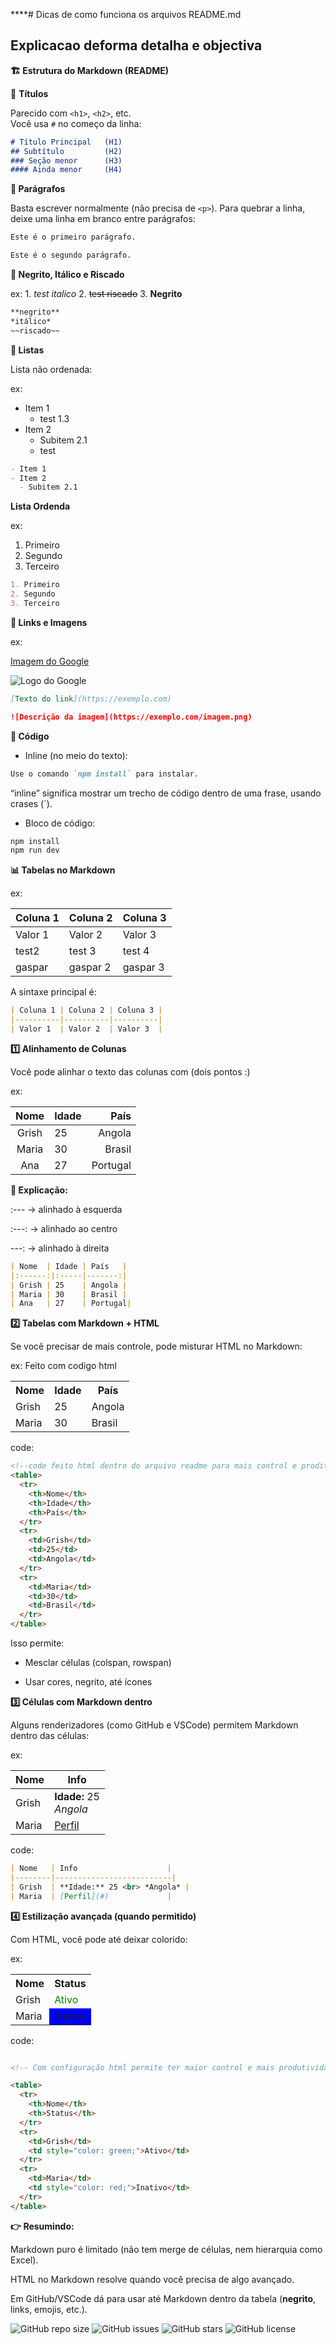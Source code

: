 ****# Dicas de como funciona os arquivos README.md
## Explicacao deforma detalha e objectiva

**🏗 Estrutura do Markdown (README)**

📌 **Títulos**

Parecido com `<h1>`, `<h2>`, etc.  
Você usa `#` no começo da linha:
 
```markdown
# Título Principal   (H1)
## Subtítulo         (H2)
### Seção menor      (H3)
#### Ainda menor     (H4)
```


**📌 Parágrafos**

Basta escrever normalmente (não precisa de `<p>`).
Para quebrar a linha, deixe uma linha em branco entre parágrafos:

```markdown
Este é o primeiro parágrafo.

Este é o segundo parágrafo.
```

**📌 Negrito, Itálico e Riscado**

ex: 1. *test italico* 2. ~~test riscado~~ 3. **Negrito**

```markdown
**negrito**
*itálico*
~~riscado~~
```

**📌 Listas**

Lista não ordenada:

ex:
- Item 1
  - test 1.3
- Item 2
  - Subitem 2.1
  - test

```markdown
- Item 1
- Item 2
  - Subitem 2.1
```

**Lista Ordenda**

ex:
1. Primeiro
2. Segundo
3. Terceiro

```markdown
1. Primeiro
2. Segundo
3. Terceiro
```
**📌 Links e Imagens**

ex:

[Imagem do Google](https://www.google.com)

![Logo do Google](https://www.google.com/images/branding/googlelogo/2x/googlelogo_light_color_92x30dp.png)

```markdown
[Texto do link](https://exemplo.com)

![Descrição da imagem](https://exemplo.com/imagem.png)
```

**📌 Código**

- Inline (no meio do texto):

```markdown
Use o comando `npm install` para instalar.
```
“inline” significa mostrar um trecho de código dentro de uma frase, usando crases (`).

- Bloco de código:

```bash
npm install
npm run dev
```

**📊 Tabelas no Markdown**

ex:

| Coluna 1 | Coluna 2 | Coluna 3 |
|----------|----------|----------|
| Valor 1  | Valor 2  | Valor 3  |
| test2 | test 3 | test 4|
| gaspar | gaspar 2| gaspar 3|


A sintaxe principal é:

```markdown
| Coluna 1 | Coluna 2 | Coluna 3 |
|----------|----------|----------|
| Valor 1  | Valor 2  | Valor 3  |
```

**1️⃣ Alinhamento de Colunas**

Você pode alinhar o texto das colunas com (dois pontos :)

ex:

| Nome  | Idade | País   |
|:------:|:-----|-------:|
| Grish | 25    | Angola |
| Maria | 30    | Brasil |
| Ana   | 27    | Portugal |

**🔎 Explicação:**

:--- → alinhado à esquerda

:---: → alinhado ao centro

---: → alinhado à direita

```markdown
| Nome  | Idade | País   |
|:------:|:-----|-------:|
| Grish | 25    | Angola |
| Maria | 30    | Brasil |
| Ana   | 27    | Portugal|

```

**2️⃣ Tabelas com Markdown + HTML**

Se você precisar de mais controle, pode misturar HTML no Markdown:

ex: Feito com codigo html

<table>
  <tr>
    <th>Nome</th>
    <th>Idade</th>
    <th>País</th>
  </tr>
  <tr>
    <td>Grish</td>
    <td>25</td>
    <td>Angola</td>
  </tr>
  <tr>
    <td>Maria</td>
    <td>30</td>
    <td>Brasil</td>
  </tr>
</table>

code:

```html
<!--code feito html dentro do arquivo readme para mais control e proditividade-->
<table>
  <tr>
    <th>Nome</th>
    <th>Idade</th>
    <th>País</th>
  </tr>
  <tr>
    <td>Grish</td>
    <td>25</td>
    <td>Angola</td>
  </tr>
  <tr>
    <td>Maria</td>
    <td>30</td>
    <td>Brasil</td>
  </tr>
</table>
```

Isso permite:

- Mesclar células (colspan, rowspan)

- Usar cores, negrito, até ícones

**3️⃣ Células com Markdown dentro**

Alguns renderizadores (como GitHub e VSCode) permitem Markdown dentro das células:

ex:

| Nome   | Info                    |
|--------|--------------------------|
| Grish  | **Idade:** 25 <br> *Angola* |
| Maria  | [Perfil](#)             |

code:

```markdown
| Nome   | Info                    |
|--------|--------------------------|
| Grish  | **Idade:** 25 <br> *Angola* |
| Maria  | [Perfil](#)             |
```

**4️⃣ Estilização avançada (quando permitido)**

Com HTML, você pode até deixar colorido:

ex: 

<table>
  <tr>
    <th>Nome</th>
    <th>Status</th>
  </tr>
  <tr>
    <td>Grish</td>
    <td style="color: green;">Ativo</td>
  </tr>
  <tr>
    <td>Maria</td>
    <td style="color: while; background:blue;">Inativo</td>
  </tr>
</table>

code:

```html

<!-- Com configuração html permite ter maior control e mais produtividade -->

<table>
  <tr>
    <th>Nome</th>
    <th>Status</th>
  </tr>
  <tr>
    <td>Grish</td>
    <td style="color: green;">Ativo</td>
  </tr>
  <tr>
    <td>Maria</td>
    <td style="color: red;">Inativo</td>
  </tr>
</table>
```

**👉 Resumindo:**

Markdown puro é limitado (não tem merge de células, nem hierarquia como Excel).

HTML no Markdown resolve quando você precisa de algo avançado.

Em GitHub/VSCode dá para usar até Markdown dentro da tabela (**negrito**, links, emojis, etc.).


![GitHub repo size](https://img.shields.io/github/repo-size/usuario/repositorio)
![GitHub issues](https://img.shields.io/github/issues/usuario/repositorio)
![GitHub stars](https://img.shields.io/github/stars/usuario/repositorio)
![GitHub license](https://img.shields.io/github/license/usuario/repositorio)
